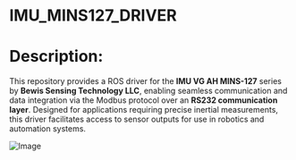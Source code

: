 # IMU_MINS127_DRIVER

# Description:
This repository provides a ROS driver for the **IMU VG AH MINS-127** series by **Bewis Sensing Technology LLC**, enabling seamless communication and data integration via the Modbus protocol over an **RS232 communication layer**. Designed for applications requiring precise inertial measurements, this driver facilitates access to sensor outputs for use in robotics and automation systems.

![Image](https://github.com/user-attachments/assets/3fd85939-daa7-4a8f-94df-cd923b833de7)
